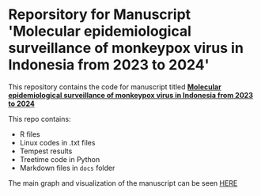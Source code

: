 # Reporsitory for Manuscript 'Molecular epidemiological surveillance of monkeypox virus in Indonesia from 2023 to 2024'

This repository contains the code for manuscript titled **[Molecular epidemiological surveillance of monkeypox virus in Indonesia from 2023 to 2024](https://doi.org/10.1017/s0950268825100253)**

This repo contains:
* R files
* Linux codes in .txt files
* Tempest results
* Treetime code in Python
* Markdown files in `docs` folder

The main graph and visualization of the manuscript can be seen [HERE](https://dhihram.github.io/Indo_mpx_manuscript1/)



